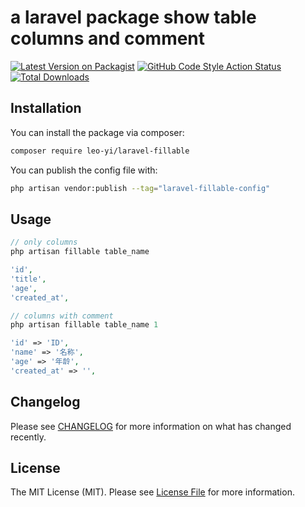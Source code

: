 # a laravel package show table columns and comment

[![Latest Version on Packagist](https://img.shields.io/packagist/v/leo-yi/laravel-fillable.svg?style=flat-square)](https://packagist.org/packages/leo-yi/laravel-fillable)
[![GitHub Code Style Action Status](https://img.shields.io/github/workflow/status/leo-yi/laravel-fillable/Check%20&%20fix%20styling?label=code%20style)](https://github.com/leo-yi/laravel-fillable/actions?query=workflow%3A"Check+%26+fix+styling"+branch%3Amain)
[![Total Downloads](https://img.shields.io/packagist/dt/leo-yi/laravel-fillable.svg?style=flat-square)](https://packagist.org/packages/leo-yi/laravel-fillable)

## Installation

You can install the package via composer:

```bash
composer require leo-yi/laravel-fillable
```

You can publish the config file with:
```bash
php artisan vendor:publish --tag="laravel-fillable-config"
```

## Usage

```php
// only columns
php artisan fillable table_name

'id',
'title',
'age',
'created_at',

// columns with comment
php artisan fillable table_name 1

'id' => 'ID',
'name' => '名称',
'age' => '年龄',
'created_at' => '',
```

## Changelog

Please see [CHANGELOG](CHANGELOG.md) for more information on what has changed recently.

## License

The MIT License (MIT). Please see [License File](LICENSE.md) for more information.
